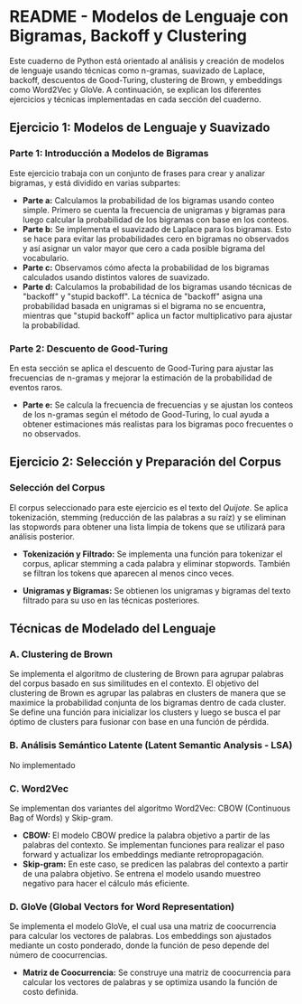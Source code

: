 # README - Modelos de Lenguaje con Bigramas, Backoff y Clustering

Este cuaderno de Python está orientado al análisis y creación de modelos de lenguaje usando técnicas como n-gramas, suavizado de Laplace, backoff, descuentos de Good-Turing, clustering de Brown, y embeddings como Word2Vec y GloVe. A continuación, se explican los diferentes ejercicios y técnicas implementadas en cada sección del cuaderno.

## Ejercicio 1: Modelos de Lenguaje y Suavizado

### Parte 1: Introducción a Modelos de Bigramas

Este ejercicio trabaja con un conjunto de frases para crear y analizar bigramas, y está dividido en varias subpartes:

- **Parte a:** Calculamos la probabilidad de los bigramas usando conteo simple. Primero se cuenta la frecuencia de unigramas y bigramas para luego calcular la probabilidad de los bigramas con base en los conteos.
- **Parte b:** Se implementa el suavizado de Laplace para los bigramas. Esto se hace para evitar las probabilidades cero en bigramas no observados y así asignar un valor mayor que cero a cada posible bigrama del vocabulario.
- **Parte c:** Observamos cómo afecta la probabilidad de los bigramas calculados usando distintos valores de suavizado.
- **Parte d:** Calculamos la probabilidad de los bigramas usando técnicas de "backoff" y "stupid backoff". La técnica de "backoff" asigna una probabilidad basada en unigramas si el bigrama no se encuentra, mientras que "stupid backoff" aplica un factor multiplicativo para ajustar la probabilidad.

### Parte 2: Descuento de Good-Turing

En esta sección se aplica el descuento de Good-Turing para ajustar las frecuencias de n-gramas y mejorar la estimación de la probabilidad de eventos raros.

- **Parte e:** Se calcula la frecuencia de frecuencias y se ajustan los conteos de los n-gramas según el método de Good-Turing, lo cual ayuda a obtener estimaciones más realistas para los bigramas poco frecuentes o no observados.

## Ejercicio 2: Selección y Preparación del Corpus

### Selección del Corpus

El corpus seleccionado para este ejercicio es el texto del *Quijote*. Se aplica tokenización, stemming (reducción de las palabras a su raíz) y se eliminan las stopwords para obtener una lista limpia de tokens que se utilizará para análisis posterior.

- **Tokenización y Filtrado:** Se implementa una función para tokenizar el corpus, aplicar stemming a cada palabra y eliminar stopwords. También se filtran los tokens que aparecen al menos cinco veces.

- **Unigramas y Bigramas:** Se obtienen los unigramas y bigramas del texto filtrado para su uso en las técnicas posteriores.

## Técnicas de Modelado del Lenguaje

### A. Clustering de Brown

Se implementa el algoritmo de clustering de Brown para agrupar palabras del corpus basado en sus similitudes en el contexto. El objetivo del clustering de Brown es agrupar las palabras en clusters de manera que se maximice la probabilidad conjunta de los bigramas dentro de cada cluster. Se define una función para inicializar los clusters y luego se busca el par óptimo de clusters para fusionar con base en una función de pérdida.

### B. Análisis Semántico Latente (Latent Semantic Analysis - LSA)

No implementado

### C. Word2Vec

Se implementan dos variantes del algoritmo Word2Vec: CBOW (Continuous Bag of Words) y Skip-gram.

- **CBOW:** El modelo CBOW predice la palabra objetivo a partir de las palabras del contexto. Se implementan funciones para realizar el paso forward y actualizar los embeddings mediante retropropagación.
- **Skip-gram:** En este caso, se predicen las palabras del contexto a partir de una palabra objetivo. Se entrena el modelo usando muestreo negativo para hacer el cálculo más eficiente.

### D. GloVe (Global Vectors for Word Representation)

Se implementa el modelo GloVe, el cual usa una matriz de coocurrencia para calcular los vectores de palabras. Los embeddings son ajustados mediante un costo ponderado, donde la función de peso depende del número de coocurrencias.

- **Matriz de Coocurrencia:** Se construye una matriz de coocurrencia para calcular los vectores de palabras y se optimiza usando la función de costo definida.

